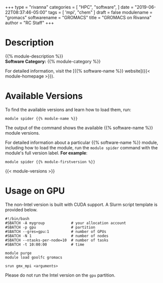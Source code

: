 +++
type = "rivanna"
categories = [
  "HPC",
  "software",
]
date = "2019-06-22T08:37:46-05:00"
tags = [
  'mpi',
  "chem"
]
draft = false
modulename = "gromacs"
softwarename = "GROMACS"
title = "GROMACS on Rivanna"
author = "RC Staff"
+++

# Description
{{% module-description %}}
<br>
**Software Category:** {{% module-category %}}

For detailed information, visit the [{{% software-name %}} website]({{< module-homepage >}}).

# Available Versions
To find the available versions and learn how to load them, run:
```
module spider {{% module-name %}}
```

The output of the command shows the available {{% software-name %}} module versions.

For detailed information about a particular {{% software-name %}} module, including how to load the module, run the `module spider` command with the module's full version label. __For example__:
```
module spider {{% module-firstversion %}}
```

{{< module-versions >}}

# Usage on GPU

The non-Intel version is built with CUDA support. A Slurm script template is provided below.

```
#!/bin/bash
#SBATCH -A mygroup            # your allocation account
#SBATCH -p gpu                # partition
#SBATCH --gres=gpu:1          # number of GPUs
#SBATCH -N 1                  # number of nodes
#SBATCH --ntasks-per-node=10  # number of tasks
#SBATCH -t 10:00:00           # time

module purge
module load goolfc gromacs

srun gmx_mpi <arguments>
```

Please do not run the Intel version on the `gpu` partition.
